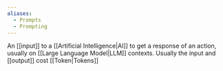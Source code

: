 ```yaml
---
aliases:
  - Prompts
  - Prompting
---
```


An [[input]] to a [[Artificial Intelligence|AI]] to get a response of an action, usually on [[Large Language Model|LLM]] contexts. Usually the input and [[output]] cost [[Token|Tokens]]
